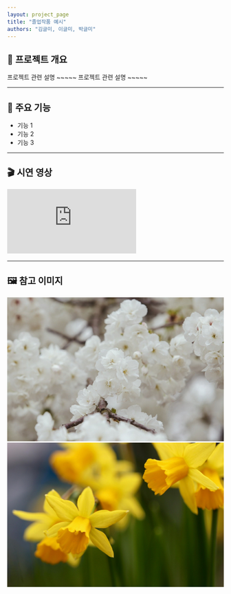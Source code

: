 ```yaml
---
layout: project_page
title: "졸업작품 예시"
authors: "김글미, 이글미, 박글미"
---
```


## 🧠 프로젝트 개요

프로젝트 관련 설명 ~~~~~
프로젝트 관련 설명 ~~~~~

---

## 🔧 주요 기능

- 기능 1
- 기능 2
- 기능 3

---

## 🎬 시연 영상

<div class="video-container">
  <iframe src="https://youtu.be/vT1JzLTH4G4?si=hztY4BwKBJZnjrIQ" frameborder="0" allowfullscreen></iframe>
</div>

---

## 🖼️ 참고 이미지

![앱 실행화면](images/sample1.jpg)
![사용 예시](images/sample2.jpg)
